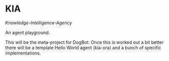 # KIA

_Knowledge-Intelligence-Agency_

An agent playground.

This will be the meta-project for DogBot. Once this is worked out a bit better there will be a template Hello World agent (kia-ora) and a bunch of specific implementations.
